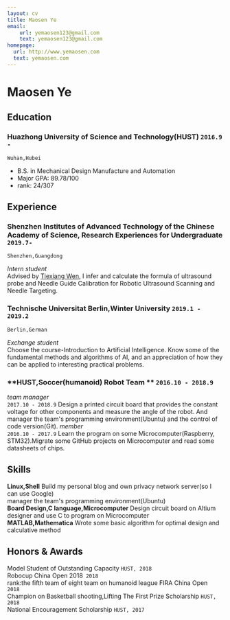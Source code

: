 ```yaml
---
layout: cv
title: Maosen Ye
email: 
    url: yemaosen123@gmail.com
    text: yemaosen123@gmail.com
homepage:
  url: http://www.yemaosen.com
  text: yemaosen.com
---
```


# Maosen **Ye**

<!--
include contact information from the front matter
Supported arguments:
    - homepage: url, text
        - phone
        - email
-->


## Education

### **Huazhong University of Science and Technology(HUST)** `2016.9 -`

```
Wuhan,Hubei
```

- B.S. in Mechanical Design Manufacture and Automation
- Major GPA: 89.78/100
- rank: 24/307

## Experience

### **Shenzhen Institutes of Advanced Technology of the Chinese Academy of Science, Research Experiences for Undergraduate** `2019.7- `
```
Shenzhen,Guangdong
```
_Intern student_<br>
Advised by [Tiexiang Wen](http://english.siat.cas.cn/SI2017/IBHE2017/RC2/CIB_20537/Researchers1/201707/t20170729_181518.html), I infer and calculate the formula of ultrasound probe and Needle Guide Calibration for Robotic Ultrasound Scanning and Needle Targeting.

### **Technische Universitat Berlin,Winter University** `2019.1 - 2019.2`
```
Berlin,German
```
_Exchange student_<br>
Choose the course-Introduction to Artificial Intelligence. Know some of the fundamental methods and algorithms of AI, and an appreciation of how they can be applied to interesting practical problems.

### **HUST,Soccer(humanoid) Robot Team ** `2016.10 - 2018.9`

_team manager_<br> `2017.10 - 2018.9`
Design a printed circuit board that provides the constant voltage for other components and measure the angle of the robot. And manager the team's programming environment(Ubuntu) and the control of code version(Git).
_member_<br> `2016.10 - 2017.9`
Learn the program on some Microcomputer(Raspberry, STM32).Migrate some GitHub projects on Microcomputer and read some datasheets of chips.

## Skills

**Linux,Shell**
Build my personal blog and own privacy network server(so I can use Google)<br>
manager the team's programming environment(Ubuntu)<br>
**Board Design,C language,Microcomputer**
Design circuit board on Altium designer and use C to program on Microcomputer <br>
**MATLAB,Mathematica**
Wrote  some basic algorithm for  optimal design and calculative method<br>

## Honors & Awards

Model Student of Outstanding Capacity `HUST, 2018` <br>
Robocup China Open 2018` 2018` <br>
rank:the fifth team of eight team on humanoid league 
FIRA China Open ` 2018` <br>
Champion on Basketball shooting,Lifting
The First Prize Scholarship  `HUST, 2018`<br>
National Encouragement Scholarship  `HUST, 2017` <br>



<!-- ### Footer

Last updated: 7 2019 -->
